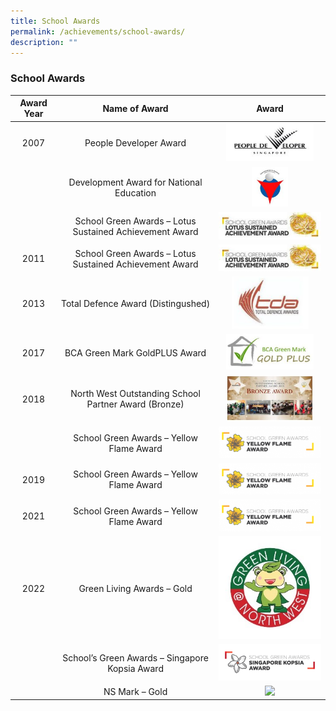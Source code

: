 ```yaml
---
title: School Awards
permalink: /achievements/school-awards/
description: ""
---
```

### **School Awards**

| Award Year | Name of Award | Award |
|:---:|:---:|:---:|
| 2007 | People Developer Award | <img src="/images/sch%20award%201.png" style="width:85%"> |
|  | Development Award for National Education | <img src="/images/sch%20award%202.png" style="width:35%">|
|  | School Green Awards – Lotus Sustained Achievement Award | ![](/images/sch%20award%203.png) |
| 2011 | School Green Awards – Lotus Sustained Achievement Award | ![](/images/sch%20award%204.png) |
| 2013 | Total Defence Award (Distingushed) |<img src="/images/sch%20award%205.png" style="width:75%">  |
| 2017 | BCA Green Mark GoldPLUS Award | <img src="/images/sch%20award%206.png" style="width:85%">|
| 2018 | North West Outstanding School Partner Award (Bronze) |<img src="/images/sch%20award%207.png" style="width:85%"> |
|  | School Green Awards – Yellow Flame Award | ![](/images/sch%20award%208.png) |
| 2019 | School Green Awards – Yellow Flame Award | ![](/images/sch%20award%209.png) |
| 2021 | School Green Awards – Yellow Flame Award | ![](/images/sch%20award%2010.png) |
| 2022 | Green Living Awards – Gold | ![](/images/Green%20Living.jpg) |
|  | School’s Green Awards – Singapore Kopsia Award | ![](/images/Singapre%20Kopsia%20Award.png) |
|  | NS Mark – Gold | ![](/images/NSmark%20Gold.png)